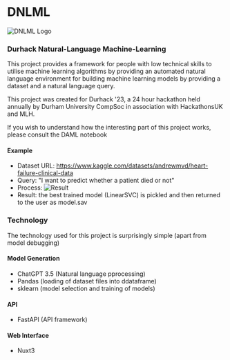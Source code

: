 # DNLML
![DNLML Logo](https://i.imgur.com/Po2ARAa.png)

### Durhack Natural-Language Machine-Learning
This project provides a framework for people with
low technical skills to utilise machine learning
algorithms by providing an automated natural language environment for building machine learning models by providing a dataset and a natural language query.

This project was created for Durhack '23, a 24 hour hackathon held annually by Durham University CompSoc in association with HackathonsUK and MLH.

If you wish to understand how the interesting part of this project works, please consult the DAML notebook

#### Example
- Dataset URL: https://www.kaggle.com/datasets/andrewmvd/heart-failure-clinical-data
- Query: "I want to predict whether a patient died or not"
- Process: ![Result](https://i.imgur.com/beHRvxK.jpeg)
- Result: the best trained model (LinearSVC) is pickled and then returned to the user as model.sav 

### Technology
The technology used for this project is surprisingly simple (apart from model debugging)

#### Model Generation
- ChatGPT 3.5 (Natural language pprocessing)
- Pandas (loading of dataset files into ddataframe)
- sklearn (model selection and training of models)

#### API
- FastAPI (API framework)

#### Web Interface
- Nuxt3